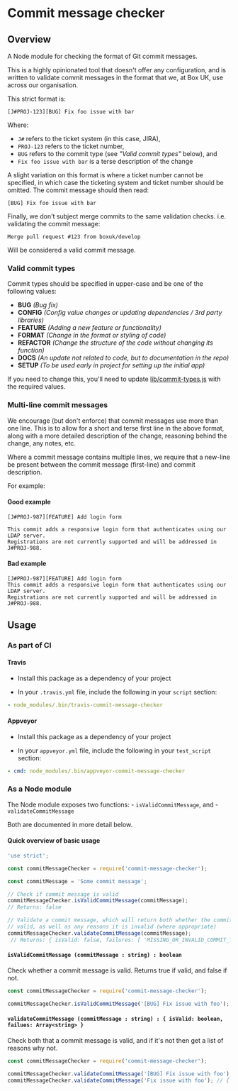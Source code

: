 # Commit message checker

## Overview

A Node module for checking the format of Git commit messages.

This is a highly opinionated tool that doesn't offer any configuration, and is written to validate
commit messages in the format that we, at Box UK, use across our organisation.

This strict format is:

`[J#PROJ-123][BUG] Fix foo issue with bar`

Where:
- `J#` refers to the ticket system (in this case, JIRA),
- `PROJ-123` refers to the ticket number,
- `BUG` refers to the commit type (see *"Valid commit types"* below), and
-  `Fix foo issue with bar` is a terse description of the change

A slight variation on this format is where a ticket number cannot be specified, in which case the
ticketing system and ticket number should be omitted. The commit message should then read:

`[BUG] Fix foo issue with bar`

Finally, we don't subject merge commits to the same validation checks. i.e. validating the commit message:

`Merge pull request #123 from boxuk/develop`

Will be considered a valid commit message.

### Valid commit types

Commit types should be specified in upper-case and be one of the following values:
- **BUG** *(Bug fix)*
- **CONFIG** *(Config value changes or updating dependencies / 3rd party libraries)*
- **FEATURE** *(Adding a new feature or functionality)*
- **FORMAT** *(Change in the format or styling of code)*
- **REFACTOR** *(Change the structure of the code without changing its function)*
- **DOCS** *(An update not related to code, but to documentation in the repo)*
- **SETUP** *(To be used early in project for setting up the initial app)*

If you need to change this, you'll need to update [lib/commit-types.js](./lib/commit-types.js) with
the required values.

### Multi-line commit messages

We encourage (but don't enforce) that commit messages use more than one line. This is to allow for a
short and terse first line in the above format, along with a more detailed description of the change,
reasoning behind the change, any notes, etc.

Where a commit message contains multiple lines, we require that a new-line be present between the commit
message (first-line) and commit description.

For example:

#### Good example
```
[J#PROJ-987][FEATURE] Add login form

This commit adds a responsive login form that authenticates using our LDAP server.
Registrations are not currently supported and will be addressed in J#PROJ-988.
```

#### Bad example
```
[J#PROJ-987][FEATURE] Add login form
This commit adds a responsive login form that authenticates using our LDAP server.
Registrations are not currently supported and will be addressed in J#PROJ-988.
```

## Usage

### As part of CI

#### Travis

- Install this package as a dependency of your project

- In your `.travis.yml` file, include the following in your `script` section:

```yml
- node_modules/.bin/travis-commit-message-checker
```

#### Appveyor

- Install this package as a dependency of your project

- In your `appveyor.yml` file, include the following in your `test_script` section:

```yml
- cmd: node_modules/.bin/appveyor-commit-message-checker
```

### As a Node module

The Node module exposes two functions:
    - `isValidCommitMessage`, and
    - `validateCommitMessage`

Both are documented in more detail below.

#### Quick overview of basic usage

```javascript
'use strict';

const commitMessageChecker = require('commit-message-checker');

const commitMessage = 'Some commit message';

// Check if commit message is valid
commitMessageChecker.isValidCommitMessage(commitMessage);
// Returns: false

// Validate a commit message, which will return both whether the commit message is
// valid, as well as any reasons it is invalid (where appropriate)
commitMessageChecker.validateCommitMessage(commitMessage);
 // Returns: { isValid: false, failures: [ 'MISSING_OR_INVALID_COMMIT_TYPE', 'FIRST_LINE_INVALID_FORMAT' ] }
```

#### `isValidCommitMessage (commitMessage : string) : boolean`

Check whether a commit message is valid. Returns true if valid, and false if not.

```javascript
const commitMessageChecker = require('commit-message-checker');

commitMessageChecker.isValidCommitMessage('[BUG] Fix issue with foo'); // true
```

#### `validateCommitMessage (commitMessage : string) : { isValid: boolean, failues: Array<string> }`

Check both that a commit message is valid, and if it's not then get a list of reasons why not.

```javascript
const commitMessageChecker = require('commit-message-checker');

commitMessageChecker.validateCommitMessage('[BUG] Fix issue with foo'); // { isValid: true, failures: [] }
commitMessageChecker.validateCommitMessage('Fix issue with foo'); // { isValid: false, failures: [ 'MISSING_OR_INVALID_COMMIT_TYPE', 'FIRST_LINE_INVALID_FORMAT' ] }
```
